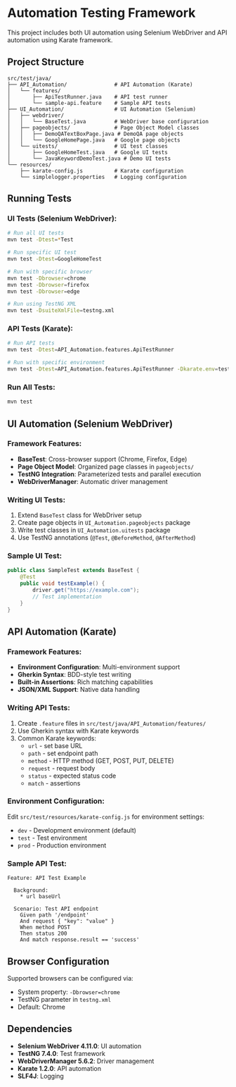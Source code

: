 # Automation Testing Framework

This project includes both UI automation using Selenium WebDriver and API automation using Karate framework.

## Project Structure

```
src/test/java/
├── API_Automation/               # API Automation (Karate)
│   └── features/
│       ├── ApiTestRunner.java    # API test runner
│       └── sample-api.feature    # Sample API tests
├── UI_Automation/                # UI Automation (Selenium)
│   ├── webdriver/
│   │   └── BaseTest.java         # WebDriver base configuration
│   ├── pageobjects/              # Page Object Model classes
│   │   ├── DemoQATextBoxPage.java # DemoQA page objects
│   │   └── GoogleHomePage.java   # Google page objects
│   └── uitests/                  # UI test classes
│       ├── GoogleHomeTest.java   # Google UI tests
│       └── JavaKeywordDemoTest.java # Demo UI tests
└── resources/
    ├── karate-config.js          # Karate configuration
    └── simplelogger.properties   # Logging configuration
```

## Running Tests

### UI Tests (Selenium WebDriver):
```bash
# Run all UI tests
mvn test -Dtest=*Test

# Run specific UI test
mvn test -Dtest=GoogleHomeTest

# Run with specific browser
mvn test -Dbrowser=chrome
mvn test -Dbrowser=firefox
mvn test -Dbrowser=edge

# Run using TestNG XML
mvn test -DsuiteXmlFile=testng.xml
```

### API Tests (Karate):
```bash
# Run API tests
mvn test -Dtest=API_Automation.features.ApiTestRunner

# Run with specific environment
mvn test -Dtest=API_Automation.features.ApiTestRunner -Dkarate.env=test
```

### Run All Tests:
```bash
mvn test
```

## UI Automation (Selenium WebDriver)

### Framework Features:
- **BaseTest**: Cross-browser support (Chrome, Firefox, Edge)
- **Page Object Model**: Organized page classes in `pageobjects/`
- **TestNG Integration**: Parameterized tests and parallel execution
- **WebDriverManager**: Automatic driver management

### Writing UI Tests:
1. Extend `BaseTest` class for WebDriver setup
2. Create page objects in `UI_Automation.pageobjects` package
3. Write test classes in `UI_Automation.uitests` package
4. Use TestNG annotations (`@Test`, `@BeforeMethod`, `@AfterMethod`)

### Sample UI Test:
```java
public class SampleTest extends BaseTest {
    @Test
    public void testExample() {
        driver.get("https://example.com");
        // Test implementation
    }
}
```

## API Automation (Karate)

### Framework Features:
- **Environment Configuration**: Multi-environment support
- **Gherkin Syntax**: BDD-style test writing
- **Built-in Assertions**: Rich matching capabilities
- **JSON/XML Support**: Native data handling

### Writing API Tests:
1. Create `.feature` files in `src/test/java/API_Automation/features/`
2. Use Gherkin syntax with Karate keywords
3. Common Karate keywords:
   - `url` - set base URL
   - `path` - set endpoint path
   - `method` - HTTP method (GET, POST, PUT, DELETE)
   - `request` - request body
   - `status` - expected status code
   - `match` - assertions

### Environment Configuration:
Edit `src/test/resources/karate-config.js` for environment settings:
- `dev` - Development environment (default)
- `test` - Test environment
- `prod` - Production environment

### Sample API Test:
```gherkin
Feature: API Test Example

  Background:
    * url baseUrl

  Scenario: Test API endpoint
    Given path '/endpoint'
    And request { "key": "value" }
    When method POST
    Then status 200
    And match response.result == 'success'
```

## Browser Configuration

Supported browsers can be configured via:
- System property: `-Dbrowser=chrome`
- TestNG parameter in `testng.xml`
- Default: Chrome

## Dependencies

- **Selenium WebDriver 4.11.0**: UI automation
- **TestNG 7.4.0**: Test framework
- **WebDriverManager 5.6.2**: Driver management
- **Karate 1.2.0**: API automation
- **SLF4J**: Logging